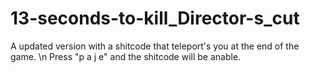# 13-seconds-to-kill_Director-s_cut
A updated version with a shitcode that teleport's you at the end of the game. \n Press "p a j e" and the shitcode will be anable.
